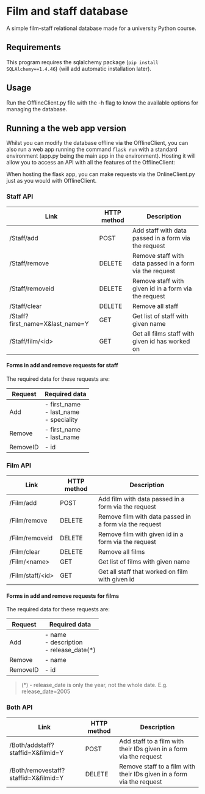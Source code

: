 # Film and staff database
A simple film-staff relational database made for a university Python course.

## Requirements
This program requires the sqlalchemy package (```pip install SQLAlchemy==1.4.46```) (will add automatic installation later).

## Usage
Run the OfflineClient.py file with the -h flag to know the available options for managing the database.

## Running a the web app version

Whilst you can modify the database offline via the OfflineClient, you can also run a web app running the command `flask run` with a standard environment (app.py being the main app in the environment). Hosting it will allow you to access an API with all the features of the OfflineClient:

When hosting the flask app, you can make requests via the OnlineClient.py just as you would with OfflineClient.

### Staff API

| Link                              | HTTP method | Description                                             |
|-----------------------------------|-------------|---------------------------------------------------------|
| /Staff/add                        | POST        | Add staff with data passed in a form via the request    |
| /Staff/remove                     | DELETE      | Remove staff with data passed in a form via the request |
| /Staff/removeid                   | DELETE      | Remove staff with given id in a form via the request    |
| /Staff/clear                      | DELETE      | Remove all staff                                        |
| /Staff?first_name=X&last_name=Y   | GET         | Get list of staff with given name                       |
| /Staff/film/\<id\>                | GET         | Get all films staff with given id has worked on         |

#### Forms in add and remove requests for staff

The required data for these requests are:

| Request             | Required data                               |
|---------------------|---------------------------------------------|
| Add                 | - first_name<br>- last_name<br>- speciality |
| Remove              | - first_name<br>- last_name                 |
| RemoveID            | - id                                        |

### Film API

| Link               | HTTP method | Description                                            |
|--------------------|-------------|--------------------------------------------------------|
| /Film/add          | POST        | Add film with data passed in a form via the request    |
| /Film/remove       | DELETE      | Remove film with data passed in a form via the request |
| /Film/removeid     | DELETE      | Remove film with given id in a form via the request    |
| /Film/clear        | DELETE      | Remove all films                                       |
| /Film/\<name\>     | GET         | Get list of films with given name                      |
| /Film/staff/\<id\> | GET         | Get all staff that worked on film with given id        |

#### Forms in add and remove requests for films

The required data for these requests are:

| Request             | Required data                                     |
|---------------------|---------------------------------------------------|
| Add                 | - name<br>- description<br>- release_date(*)      |
| Remove              | - name                                            |
| RemoveID            | - id                                              |

> (*) - release_date is only the year, not the whole date. E.g. release_date=2005

### Both API

| Link                                       | HTTP method | Description                                                           |
|--------------------------------------------|-------------|-----------------------------------------------------------------------|
| /Both/addstaff?staffid=X&filmid=Y          | POST        | Add staff to a film with their IDs given in a form via the request    |
| /Both/removestaff?staffid=X&filmid=Y       | DELETE      | Remove staff to a film with their IDs given in a form via the request |
